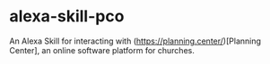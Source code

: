 # alexa-skill-pco
An Alexa Skill for interacting with (https://planning.center/)[Planning Center], an online software platform for churches.
